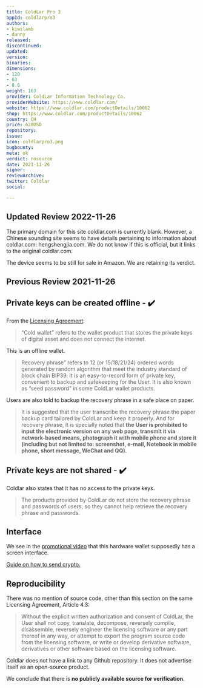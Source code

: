 ```yaml
---
title: ColdLar Pro 3
appId: coldlarpro3
authors:
- kiwilamb
- danny
released: 
discontinued: 
updated: 
version: 
binaries: 
dimensions:
- 120
- 63
- 8.6
weight: 163
provider: ColdLar Information Technology Co.
providerWebsite: https://www.coldlar.com/
website: https://www.coldlar.com/productDetails/10062
shop: https://www.coldlar.com/productDetails/10062
country: CH
price: 620USD
repository: 
issue: 
icon: coldlarpro3.png
bugbounty: 
meta: ok
verdict: nosource
date: 2021-11-26
signer: 
reviewArchive: 
twitter: Coldlar
social: 

---
```


## Updated Review 2022-11-26

The primary domain for this site coldlar.com is currently blank. However, a Chinese sounding site seems to have details pertaining to information about coldlar.com: hengshengjia.com. We do not know if this is official, but it links to the original coldlar.com.

The device seems to be still for sale in Amazon. We are retaining its verdict. 

## Previous Review 2021-11-26

## Private keys can be created offline - ✔️

From the [Licensing Agreement](https://www.coldlar.com/licenargument):

> “Cold wallet” refers to the wallet product that stores the private keys of digital asset and does not connect the internet.

This is an offline wallet.

> Recovery phrase” refers to 12 (or 15/18/21/24) ordered words generated by random algorithm that meet the industry standard of block chain BIP39. It is an easy-to-record form of private key, convenient to backup and safekeeping for the User. It is also known as “seed password” in some ColdLar wallet products.

Users are also told to backup the recovery phrase in a safe place on paper.

> It is suggested that the user transcribe the recovery phrase the paper backup card tailored by ColdLar and keep it properly. And for recovery phrase, it is specially noted that **the User is prohibited to input the electronic version on any web page, transmit it via network-based means, photograph it with mobile phone and store it (including but not limited to: screenshot, e-mail, Notebook in mobile phone, short message, WeChat and QQ).**

## Private keys are not shared - ✔️

Coldlar also states that it has no access to the private keys.

> The products provided by ColdLar do not store the recovery phrase and passwords of users, so they cannot help retrieve the recovery phrase and passwords.

## Interface

We see in the [promotional video](https://www.coldlar.com/productDetails/10062) that this hardware wallet supposedly has a screen interface.

[Guide on how to send crypto.](https://coldlar.zendesk.com/hc/en-us/articles/360034805953-How-to-send-transaction-)

## Reproducibility

There was no mention of source code, other than this section on the same Licensing Agreement, Article 4.3:

> Without the explicit written authorization and consent of ColdLar, the User shall not copy, translate, decompose, reversely compile, disassemble, reversely engineer the licensing software or any part thereof in any way, or attempt to export the program source code from the licensing software, or write or develop derivative software, derivatives or other software based on the licensing software.

Coldlar does not have a link to any Github repository. It does not advertise itself as an open-source product.

We conclude that there is **no publicly available source for verification.**